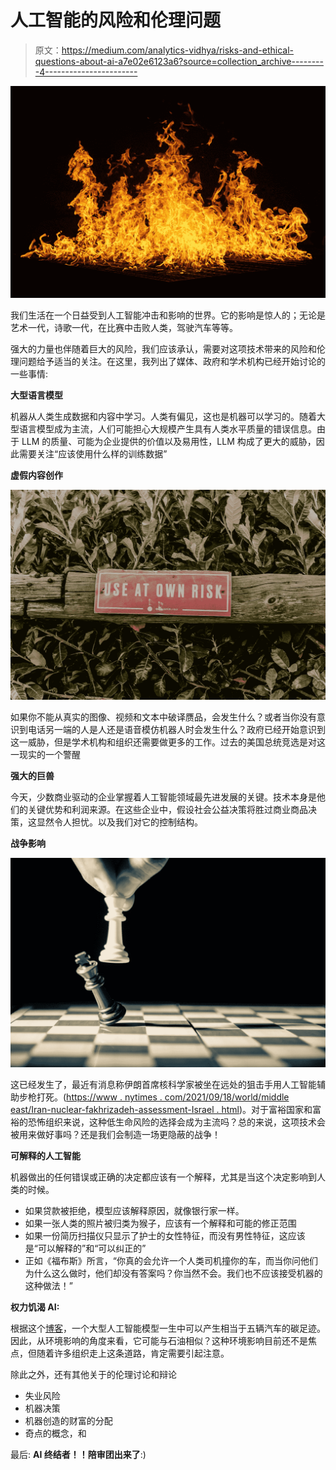 # 人工智能的风险和伦理问题

> 原文：<https://medium.com/analytics-vidhya/risks-and-ethical-questions-about-ai-a7e02e6123a6?source=collection_archive---------4----------------------->

![](img/a88879438d21ca0d08b372d76d8472bc.png)

我们生活在一个日益受到人工智能冲击和影响的世界。它的影响是惊人的；无论是艺术一代，诗歌一代，在比赛中击败人类，驾驶汽车等等。

强大的力量也伴随着巨大的风险，我们应该承认，需要对这项技术带来的风险和伦理问题给予适当的关注。在这里，我列出了媒体、政府和学术机构已经开始讨论的一些事情:

**大型语言模型**

机器从人类生成数据和内容中学习。人类有偏见，这也是机器可以学习的。随着大型语言模型成为主流，人们可能担心大规模产生具有人类水平质量的错误信息。由于 LLM 的质量、可能为企业提供的价值以及易用性，LLM 构成了更大的威胁，因此需要关注“应该使用什么样的训练数据”

**虚假内容创作**

![](img/520dcb6d1da3e97c38bddda330f503a6.png)

如果你不能从真实的图像、视频和文本中破译赝品，会发生什么？或者当你没有意识到电话另一端的人是人还是语音模仿机器人时会发生什么？政府已经开始意识到这一威胁，但是学术机构和组织还需要做更多的工作。过去的美国总统竞选是对这一现实的一个警醒

**强大的巨兽**

今天，少数商业驱动的企业掌握着人工智能领域最先进发展的关键。技术本身是他们的关键优势和利润来源。在这些企业中，假设社会公益决策将胜过商业商品决策，这显然令人担忧。以及我们对它的控制结构。

**战争影响**

![](img/05c22e55bbd09f8c7692e80e1738e65f.png)

这已经发生了，最近有消息称伊朗首席核科学家被坐在远处的狙击手用人工智能辅助步枪打死。([https://www . nytimes . com/2021/09/18/world/middle east/Iran-nuclear-fakhrizadeh-assessment-Israel . html](https://www.nytimes.com/2021/09/18/world/middleeast/iran-nuclear-fakhrizadeh-assassination-israel.html))。对于富裕国家和富裕的恐怖组织来说，这种低生命风险的选择会成为主流吗？总的来说，这项技术会被用来做好事吗？还是我们会制造一场更隐蔽的战争！

**可解释的人工智能**

机器做出的任何错误或正确的决定都应该有一个解释，尤其是当这个决定影响到人类的时候。

*   如果贷款被拒绝，模型应该解释原因，就像银行家一样。
*   如果一张人类的照片被归类为猴子，应该有一个解释和可能的修正范围
*   如果一份简历扫描仪只显示了护士的女性特征，而没有男性特征，这应该是“可以解释的”和“可以纠正的”
*   正如《福布斯》所言，“你真的会允许一个人类司机撞你的车，而当你问他们为什么这么做时，他们却没有答案吗？你当然不会。我们也不应该接受机器的这种做法！”

**权力饥渴 AI:**

根据这个[博客](https://www.technologyreview.com/2019/06/06/239031/training-a-single-ai-model-can-emit-as-much-carbon-as-five-cars-in-their-lifetimes/)，一个大型人工智能模型一生中可以产生相当于五辆汽车的碳足迹。因此，从环境影响的角度来看，它可能与石油相似？这种环境影响目前还不是焦点，但随着许多组织走上这条道路，肯定需要引起注意。

除此之外，还有其他关于的伦理讨论和辩论

*   失业风险
*   机器决策
*   机器创造的财富的分配
*   奇点的概念，和

最后: **AI 终结者！！陪审团出来了**:)